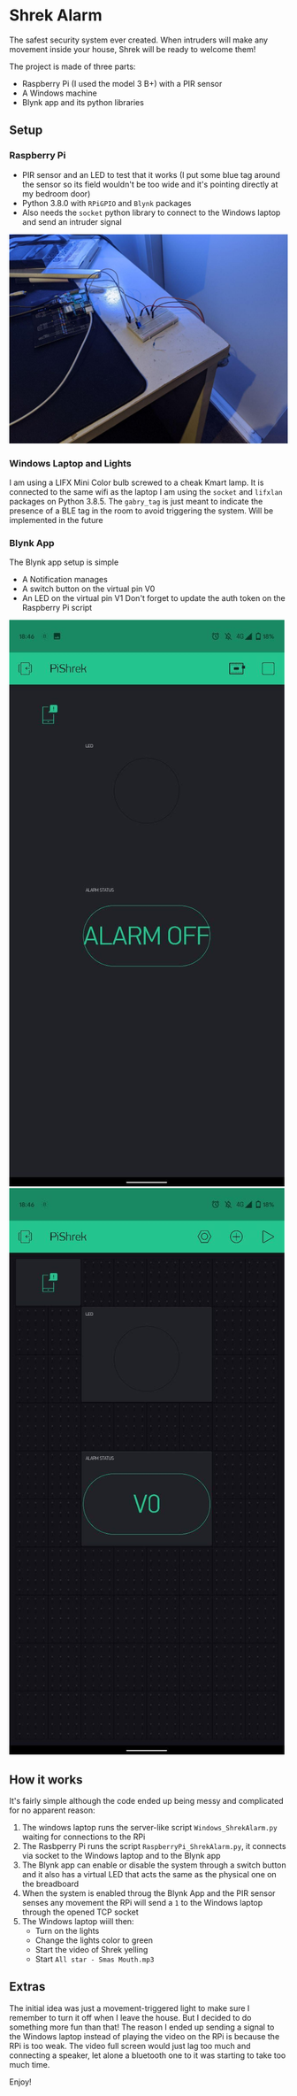 # Shrek Alarm
The safest security system ever created. When intruders will make any movement inside your house, Shrek will be ready to welcome them!

The project is made of three parts:
- Raspberry Pi (I used the model 3 B+) with a PIR sensor
- A Windows machine
- Blynk app and its python libraries

## Setup
### Raspberry Pi
- PIR sensor and an LED to test that it works (I put some blue tag around the sensor so its field wouldn't be too wide and it's pointing directly at my bedroom door)
- Python 3.8.0 with `RPiGPIO` and `Blynk` packages
- Also needs the `socket` python library to connect to the Windows laptop and send an intruder signal

![The Raspberry pi](raspberry.jpg)

### Windows Laptop and Lights
I am using a LIFX Mini Color bulb screwed to a cheak Kmart lamp. It is connected to the same wifi as the laptop
I am using the `socket` and `lifxlan` packages on Python 3.8.5. The `gabry_tag` is just meant to indicate the presence of a BLE tag in the room to avoid triggering the system. Will be implemented in the future

### Blynk App
The Blynk app setup is simple
- A Notification manages
- A switch button on the virtual pin V0
- An LED on the virtual pin V1
Don't forget to update the auth token on the Raspberry Pi script

![Blynk App](Blynk1.jpg) ![Blynk App](Blynk2.jpg)
## How it works
It's fairly simple although the code ended up being messy and complicated for no apparent reason:
1. The windows laptop runs the server-like script `Windows_ShrekAlarm.py` waiting for connections to the RPi
2. The Rasbperry Pi runs the script `RaspberryPi_ShrekAlarm.py`, it connects via socket to the Windows laptop and to the Blynk app
3. The Blynk app can enable or disable the system through a switch button and it also has a virtual LED that acts the same as the physical one on the breadboard
4. When the system is enabled throug the Blynk App and the PIR sensor senses any movement the RPi will send a `1` to the Windows laptop through the opened TCP socket
3. The Windows laptop wiill then:
    - Turn on the lights
    - Change the lights color to green
    - Start the video of Shrek yelling
    - Start `All star - Smas Mouth.mp3`
    
## Extras
The initial idea was just a movement-triggered light to make sure I remember to turn it off when I leave the house. But I decided to do something more fun than that!
The reason I ended up sending a signal to the Windows laptop instead of playing the video on the RPi is because the RPi is too weak.
The video full screen would just lag too much and connecting a speaker, let alone a bluetooth one to it was starting to take too much time.

Enjoy!